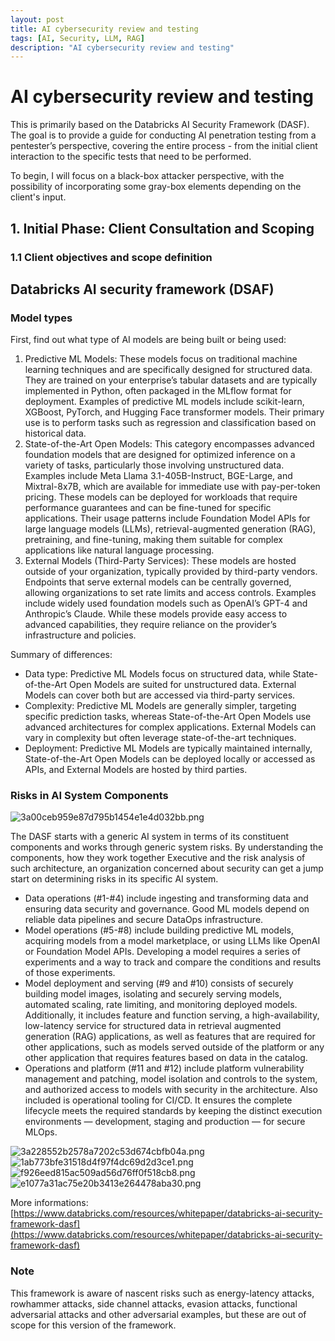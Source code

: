 ```yaml
---
layout: post
title: AI cybersecurity review and testing
tags: [AI, Security, LLM, RAG]
description: "AI cybersecurity review and testing"
---
```


# AI cybersecurity review and testing
This is primarily based on the Databricks AI Security Framework (DASF). The goal is to provide a guide for conducting AI penetration testing from a pentester’s perspective, covering the entire process - from the initial client interaction to the specific tests that need to be performed.

To begin, I will focus on a black-box attacker perspective, with the possibility of incorporating some gray-box elements depending on the client's input.
## 1. Initial Phase: Client Consultation and Scoping
### 1.1 Client objectives and scope definition  
<TODO>

## Databricks AI security framework (DSAF)
### Model types
First, find out what type of AI models are being built or being used:
1. Predictive ML Models: These models focus on traditional machine learning techniques and are specifically designed for structured data. They are trained on your enterprise’s tabular datasets and are typically implemented in Python, often packaged in the MLflow format for deployment. Examples of predictive ML models include scikit-learn, XGBoost, PyTorch, and Hugging Face transformer models. Their primary use is to perform tasks such as regression and classification based on historical data.
2. State-of-the-Art Open Models: This category encompasses advanced foundation models that are designed for optimized inference on a variety of tasks, particularly those involving unstructured data. Examples include Meta Llama 3.1-405B-Instruct, BGE-Large, and Mixtral-8x7B, which are available for immediate use with pay-per-token pricing. These models can be deployed for workloads that require performance guarantees and can be fine-tuned for specific applications. Their usage patterns include Foundation Model APIs for large language models (LLMs), retrieval-augmented generation (RAG), pretraining, and fine-tuning, making them suitable for complex applications like natural language processing.
3. External Models (Third-Party Services): These models are hosted outside of your organization, typically provided by third-party vendors. Endpoints that serve external models can be centrally governed, allowing organizations to set rate limits and access controls. Examples include widely used foundation models such as OpenAI’s GPT-4 and Anthropic’s Claude. While these models provide easy access to advanced capabilities, they require reliance on the provider’s infrastructure and policies.

Summary of differences:
* Data type: Predictive ML Models focus on structured data, while State-of-the-Art Open Models are suited for unstructured data. External Models can cover both but are accessed via third-party services.
* Complexity: Predictive ML Models are generally simpler, targeting specific prediction tasks, whereas State-of-the-Art Open Models use advanced architectures for complex applications. External Models can vary in complexity but often leverage state-of-the-art techniques.
* Deployment: Predictive ML Models are typically maintained internally, State-of-the-Art Open Models can be deployed locally or accessed as APIs, and External Models are hosted by third parties.

### Risks in AI System Components
![3a00ceb959e87d795b1454e1e4d032bb.png](:/133039bda65b42bfb4ad53314d3c33a2)

The DASF starts with a generic AI system in terms of its constituent components and works through generic system risks. By understanding the components, how they work together Executive and the risk analysis of such architecture, an organization concerned about security can get a jump start on determining risks in its specific AI system.

* Data operations (#1-#4) include ingesting and transforming data and ensuring data security and governance. Good ML models depend on reliable data pipelines and secure DataOps infrastructure.
* Model operations (#5-#8) include building predictive ML models, acquiring models from a model marketplace, or using LLMs like OpenAI or Foundation Model APIs. Developing a model requires a series of experiments and a way to track and compare the conditions and results of those experiments.
* Model deployment and serving (#9 and #10) consists of securely building model images, isolating and securely serving models, automated scaling, rate limiting, and monitoring deployed models. Additionally, it includes feature and function serving, a high-availability, low-latency service for structured data in retrieval augmented generation (RAG) applications, as well as features that are required for other applications, such as models served outside of the platform or any other application that requires features based on data in the catalog.
* Operations and platform (#11 and #12) include platform vulnerability management and patching, model isolation and controls to the system, and authorized access to models with security in the architecture. Also included is operational tooling for CI/CD. It ensures the complete lifecycle meets the required standards by keeping the distinct execution environments — development, staging and production — for secure MLOps.

![3a228552b2578a7202c53d674cbfb04a.png](:/48651e9f6f0a458584adefac1514a6ec)
![1ab773bfe31518d4f97f4dc69d2d3ce1.png](:/978d43e16a7c4d0ea11423a06bc54f69)
![f926eed815ac509ad56d76ff0f518cb8.png](:/61cf1d929b5040fdbe79151c68c21f1c)
![e1077a31ac75e20b3413e264478aba30.png](:/5d9184130c324d51bc85cb353f16b4c3)

More informations: [https://www.databricks.com/resources/whitepaper/databricks-ai-security-framework-dasf](https://www.databricks.com/resources/whitepaper/databricks-ai-security-framework-dasf)

### Note
This framework is aware of nascent risks such as energy-latency attacks, rowhammer attacks, side channel attacks, evasion attacks, functional adversarial attacks and other adversarial examples, but these are out of scope for this version of the framework. 

